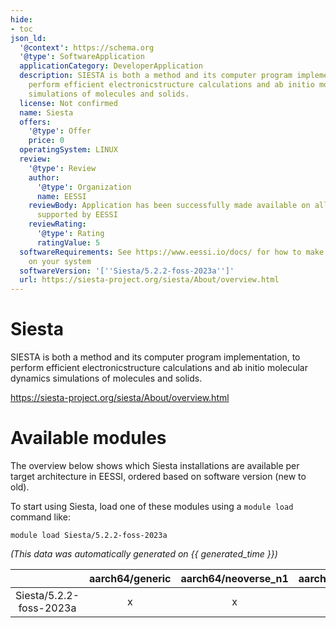 ```yaml
---
hide:
- toc
json_ld:
  '@context': https://schema.org
  '@type': SoftwareApplication
  applicationCategory: DeveloperApplication
  description: SIESTA is both a method and its computer program implementation, to
    perform efficient electronicstructure calculations and ab initio molecular dynamics
    simulations of molecules and solids.
  license: Not confirmed
  name: Siesta
  offers:
    '@type': Offer
    price: 0
  operatingSystem: LINUX
  review:
    '@type': Review
    author:
      '@type': Organization
      name: EESSI
    reviewBody: Application has been successfully made available on all architectures
      supported by EESSI
    reviewRating:
      '@type': Rating
      ratingValue: 5
  softwareRequirements: See https://www.eessi.io/docs/ for how to make EESSI available
    on your system
  softwareVersion: '[''Siesta/5.2.2-foss-2023a'']'
  url: https://siesta-project.org/siesta/About/overview.html
---
```


Siesta
======


SIESTA is both a method and its computer program implementation, to perform efficient electronicstructure calculations and ab initio molecular dynamics simulations of molecules and solids.

https://siesta-project.org/siesta/About/overview.html
# Available modules


The overview below shows which Siesta installations are available per target architecture in EESSI, ordered based on software version (new to old).

To start using Siesta, load one of these modules using a `module load` command like:

```shell
module load Siesta/5.2.2-foss-2023a
```

*(This data was automatically generated on {{ generated_time }})*  

| |aarch64/generic|aarch64/neoverse_n1|aarch64/neoverse_v1|x86_64/generic|x86_64/amd/zen2|x86_64/amd/zen3|x86_64/amd/zen4|x86_64/intel/haswell|x86_64/intel/sapphirerapids|x86_64/intel/skylake_avx512|
| :---: | :---: | :---: | :---: | :---: | :---: | :---: | :---: | :---: | :---: | :---: |
|Siesta/5.2.2-foss-2023a|x|x|x|x|x|x|x|x|x|x|
